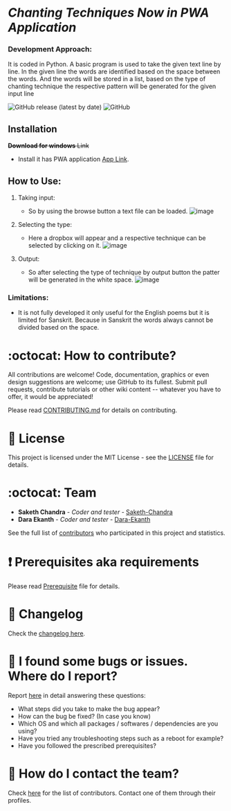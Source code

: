 # _Chanting Techniques Now in PWA Application_
### Development Approach:
It is coded in Python. A basic program is used to take the given text line by line. In the given line the words are identified based on the space between the words. And the words will be stored in a list, based on the type of chanting technique the respective pattern will be generated for the given input line


![GitHub release (latest by date)](https://img.shields.io/github/v/release/Saketh-Chandra/Chanting_Techniques) ![GitHub](https://img.shields.io/github/license/Saketh-Chandra/Chanting_Techniques)



Installation
------------
 ~~**Download for windows** Link~~
* Install it has PWA application [App Link](https://saketh-chandra.github.io/Chanting_Techniques/).

## How to Use:
1. Taking input:
   - So by using the browse button a text file can be loaded.
    ![image](https://user-images.githubusercontent.com/46235445/128313318-b1196e86-e885-4217-ba95-783e6339befc.png)


2. Selecting the type:
   - Here a dropbox will appear and a respective technique can be selected by clicking on it.
    ![image](https://user-images.githubusercontent.com/46235445/128313563-b8bbb4a2-f85e-4edd-ab0e-7bb912829651.png)

3. Output:
   - So after selecting the type of technique by output button the patter will be generated in the white space.
    ![image](https://user-images.githubusercontent.com/46235445/128314012-ab3c0990-07f1-4bb2-b0f9-357fe6265192.png)

### Limitations:
- It is not fully developed it only useful for the English poems but it is limited for Sanskrit. Because in Sanskrit the words always cannot be divided based on the space. 


# :octocat: How to contribute?

All contributions are welcome! Code, documentation, graphics or even design suggestions are welcome; use GitHub to its fullest. Submit pull requests, contribute tutorials or other wiki content -- whatever you have to offer, it would be appreciated!

Please read [CONTRIBUTING.md](CONTRIBUTING.md) for details on contributing.

# :scroll: License

This project is licensed under the MIT License - see the [LICENSE](LICENSE) file for details.

# :octocat: Team

* **Saketh Chandra** - *Coder and tester* - [Saketh-Chandra](https://github.com/Saketh-Chandra)
* **Dara Ekanth** - *Coder and tester* - [Dara-Ekanth](https://github.com/Dara-Ekanth)

See the full list of [contributors](https://github.com/Saketh-Chandra/Chanting_Techniques/graphs/contributors) who participated in this project and statistics.

# :heavy_exclamation_mark: Prerequisites aka requirements

Please read [Prerequisite](Prerequisite.md) file for details.

# :scroll: Changelog

Check the [changelog here](https://github.com/Saketh-Chandra/Chanting_Techniques/commits/master).

# :scroll: I found some bugs or issues. Where do I report?

Report [here](https://github.com/Saketh-Chandra/Chanting_Techniques/issues/new) in detail answering these questions:

* What steps did you take to make the bug appear?
* How can the bug be fixed? (In case you know)
* Which OS and which all packages / softwares / dependencies are you using?
* Have you tried any troubleshooting steps such as a reboot for example?
* Have you followed the prescribed prerequisites?

# :scroll: How do I contact the team?

Check [here](https://github.com/Saketh-Chandra/Chanting_Techniques/graphs/contributors) for the list of contributors. Contact one of them through their profiles.
